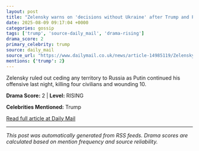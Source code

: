 ```yaml
---
layout: post
title: "Zelensky warns on 'decisions without Ukraine' after Trump and Putin announce 'peace summit' in Alaska next week - as Russia keeps on killing"
date: 2025-08-09 09:17:04 +0000
categories: gossip
tags: ['trump', 'source-daily_mail', 'drama-rising']
drama_score: 2
primary_celebrity: trump
source: daily_mail
source_url: "https://www.dailymail.co.uk/news/article-14985119/Zelensky-warns-decisions-without-Ukraine-Trump-Putin-announce-peace-summit-Alaska-week-Russia-keeps-killing.html?ns_mchannel=rss&ito=1490&ns_campaign=1490"
mentions: {'trump': 2}
---
```


Zelensky ruled out ceding any territory to Russia as Putin continued his offensive last night, killing four civilians and wounding 10.

**Drama Score:** 2 | **Level:** RISING

**Celebrities Mentioned:** Trump

[Read full article at Daily Mail](https://www.dailymail.co.uk/news/article-14985119/Zelensky-warns-decisions-without-Ukraine-Trump-Putin-announce-peace-summit-Alaska-week-Russia-keeps-killing.html?ns_mchannel=rss&ito=1490&ns_campaign=1490)

---
*This post was automatically generated from RSS feeds. Drama scores are calculated based on mention frequency and source reliability.*
